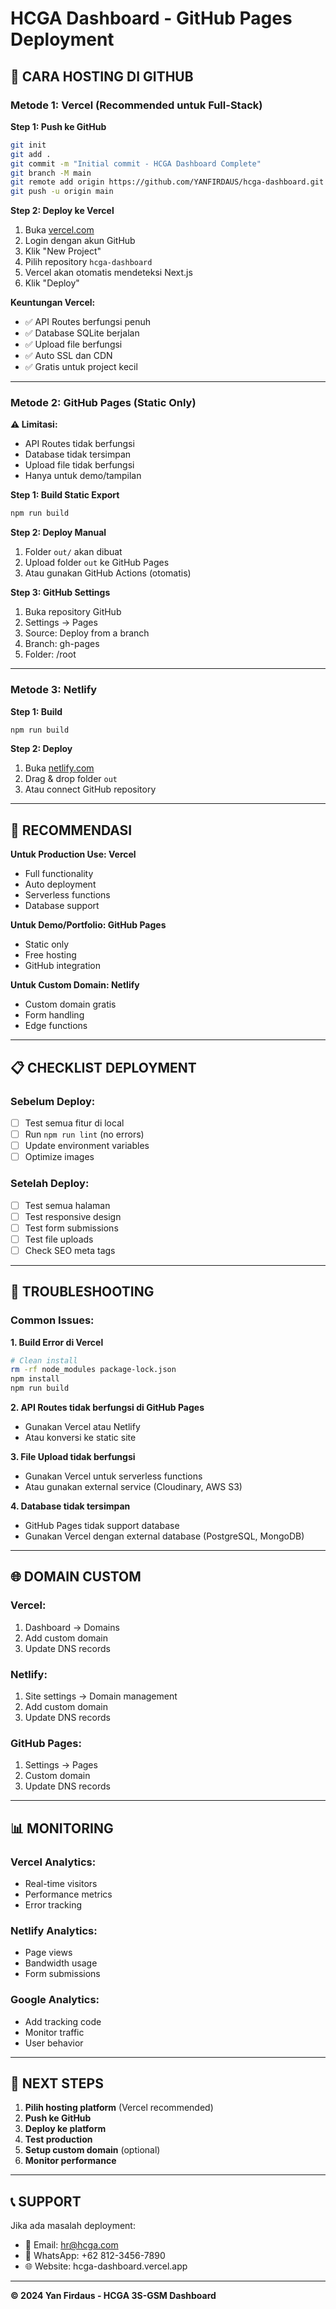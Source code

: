 # HCGA Dashboard - GitHub Pages Deployment

## 🚀 **CARA HOSTING DI GITHUB**

### **Metode 1: Vercel (Recommended untuk Full-Stack)**

**Step 1: Push ke GitHub**
```bash
git init
git add .
git commit -m "Initial commit - HCGA Dashboard Complete"
git branch -M main
git remote add origin https://github.com/YANFIRDAUS/hcga-dashboard.git
git push -u origin main
```

**Step 2: Deploy ke Vercel**
1. Buka [vercel.com](https://vercel.com)
2. Login dengan akun GitHub
3. Klik "New Project"
4. Pilih repository `hcga-dashboard`
5. Vercel akan otomatis mendeteksi Next.js
6. Klik "Deploy"

**Keuntungan Vercel:**
- ✅ API Routes berfungsi penuh
- ✅ Database SQLite berjalan
- ✅ Upload file berfungsi
- ✅ Auto SSL dan CDN
- ✅ Gratis untuk project kecil

---

### **Metode 2: GitHub Pages (Static Only)**

**⚠️ Limitasi:**
- API Routes tidak berfungsi
- Database tidak tersimpan
- Upload file tidak berfungsi
- Hanya untuk demo/tampilan

**Step 1: Build Static Export**
```bash
npm run build
```

**Step 2: Deploy Manual**
1. Folder `out/` akan dibuat
2. Upload folder `out` ke GitHub Pages
3. Atau gunakan GitHub Actions (otomatis)

**Step 3: GitHub Settings**
1. Buka repository GitHub
2. Settings → Pages
3. Source: Deploy from a branch
4. Branch: gh-pages
5. Folder: /root

---

### **Metode 3: Netlify**

**Step 1: Build**
```bash
npm run build
```

**Step 2: Deploy**
1. Buka [netlify.com](https://netlify.com)
2. Drag & drop folder `out`
3. Atau connect GitHub repository

---

## 🎯 **RECOMMENDASI**

**Untuk Production Use: Vercel**
- Full functionality
- Auto deployment
- Serverless functions
- Database support

**Untuk Demo/Portfolio: GitHub Pages**
- Static only
- Free hosting
- GitHub integration

**Untuk Custom Domain: Netlify**
- Custom domain gratis
- Form handling
- Edge functions

---

## 📋 **CHECKLIST DEPLOYMENT**

### Sebelum Deploy:
- [ ] Test semua fitur di local
- [ ] Run `npm run lint` (no errors)
- [ ] Update environment variables
- [ ] Optimize images

### Setelah Deploy:
- [ ] Test semua halaman
- [ ] Test responsive design
- [ ] Test form submissions
- [ ] Test file uploads
- [ ] Check SEO meta tags

---

## 🔧 **TROUBLESHOOTING**

### Common Issues:

**1. Build Error di Vercel**
```bash
# Clean install
rm -rf node_modules package-lock.json
npm install
npm run build
```

**2. API Routes tidak berfungsi di GitHub Pages**
- Gunakan Vercel atau Netlify
- Atau konversi ke static site

**3. File Upload tidak berfungsi**
- Gunakan Vercel untuk serverless functions
- Atau gunakan external service (Cloudinary, AWS S3)

**4. Database tidak tersimpan**
- GitHub Pages tidak support database
- Gunakan Vercel dengan external database (PostgreSQL, MongoDB)

---

## 🌐 **DOMAIN CUSTOM**

### Vercel:
1. Dashboard → Domains
2. Add custom domain
3. Update DNS records

### Netlify:
1. Site settings → Domain management
2. Add custom domain
3. Update DNS records

### GitHub Pages:
1. Settings → Pages
2. Custom domain
3. Update DNS records

---

## 📊 **MONITORING**

### Vercel Analytics:
- Real-time visitors
- Performance metrics
- Error tracking

### Netlify Analytics:
- Page views
- Bandwidth usage
- Form submissions

### Google Analytics:
- Add tracking code
- Monitor traffic
- User behavior

---

## 🚀 **NEXT STEPS**

1. **Pilih hosting platform** (Vercel recommended)
2. **Push ke GitHub**
3. **Deploy ke platform**
4. **Test production**
5. **Setup custom domain** (optional)
6. **Monitor performance**

---

## 📞 **SUPPORT**

Jika ada masalah deployment:
- 📧 Email: hr@hcga.com
- 📱 WhatsApp: +62 812-3456-7890
- 🌐 Website: hcga-dashboard.vercel.app

---

**© 2024 Yan Firdaus - HCGA 3S-GSM Dashboard**